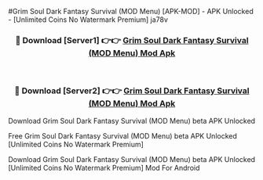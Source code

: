 #Grim Soul Dark Fantasy Survival (MOD Menu) [APK-MOD] - APK Unlocked - [Unlimited Coins No Watermark Premium] ja78v



<div align="center">

<h3>🔴 Download [Server1] 👉👉 <a href="https://momento.my/?title=Grim_Soul_Dark_Fantasy_Survival_(MOD_Menu)">Grim Soul Dark Fantasy Survival (MOD Menu) Mod Apk</a></h3><br>

<h3>🔴 Download [Server2] 👉👉 <a href="https://momento.my/?title=Grim_Soul_Dark_Fantasy_Survival_(MOD_Menu)">Grim Soul Dark Fantasy Survival (MOD Menu) Mod Apk</a></h3>
</div>



Download Grim Soul Dark Fantasy Survival (MOD Menu) beta APK Unlocked

Free Grim Soul Dark Fantasy Survival (MOD Menu) beta APK Unlocked [Unlimited Coins No Watermark Premium]

Download Grim Soul Dark Fantasy Survival (MOD Menu) beta APK Unlocked [Unlimited Coins No Watermark Premium] Mod For Android
